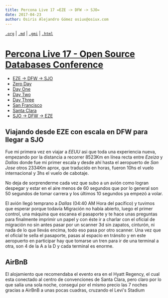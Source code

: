 ```yaml
---
title: Percona Live 17 =EZE -> DFW -> SJO=
date: 2017-04-23
author: Osiris Alejandro Gómez osiux@osiux.com
---
```


[`.org`](https://gitlab.com/osiux/osiux.gitlab.io/-/raw/master/2017-04-23-percona-live-17-sjo.org) |
[`.md`](https://gitlab.com/osiux/osiux.gitlab.io/-/raw/master/2017-04-23-percona-live-17-sjo.md) |
[`.gmi`](gemini://gmi.osiux.com/2017-04-23-percona-live-17-sjo.gmi) |
[`.html`](https://osiux.gitlab.io/2017-04-23-percona-live-17-sjo.html)

# [Percona Live 17 - Open Source Databases Conference](2017-04-23-percona-live-17-osdc)

-   [EZE -\> DFW -\> SJO](2017-04-23-percona-live-17-sjo)
-   [Zero Day](2017-04-24-percona-live-17-zero-day)
-   [Day One](2017-04-25-percona-live-17-day-one)
-   [Day Two](2017-04-26-percona-live-17-day-two)
-   [Day Three](2017-04-27-percona-live-17-day-three)
-   [San Francisco](2017-04-28-percona-live-17-san-francisco)
-   [Santa Clara](2017-04-29-percona-live-17-santa-clara)
-   [SJO -\> DFW -\> EZE](2017-04-30-percona-live-17-eze)

## Viajando desde EZE con escala en DFW para llegar a SJO

Fue mi primera vez en viajar a *EEUU* asi que toda una experiencia
nueva, empezando por la distancia a recorrer 8523Km en línea recta entre
*Ezeiza* y *Dallas* donde fue mi primer escala y desde ahí hasta el
aeropuerto de *San Jose* otros 2334Km aprox, que traducido en horas,
fueron 10hs el vuelo internacional y 3hs el vuelo de cabotaje.

No deja de sorprenderme cada vez que subo a un avión como logran
despegar y estar en el aire menos de 60 segundos que por lo general son
50 segundos de tomar carrera y los últimos 10 segundos ya empezó a
volar.

El avión llegó temprano a *Dallas* (04:40 AM Hora del pacífico) y
tuvimos que esperar porque todavía Migración no había abierto, luego el
primer control, una máquina que escanea el pasaporte y te hace unas
preguntas para finalmente imprimir un papel y con éste ir a charlar con
el oficial de migración no sin antes pasar por un scanner 3d sin
zapatos, cinturón, ni nada de lo que llevás encima, todo eso pasa por
otro scanner. Una vez que el oficial te sella el pasaporte, pasas al
espacio en tránsito y en este aeropuerto en participar hay que tomarse
un tren para ir de una terminal a otra, son 4 de la A a la D y cada
terminal es enorme.

## AirBnB

El alojamiento que recomendaba el evento era en el Hyatt Regency, el
cual esta conectado al centro de convenciones de Santa Clara, pero claro
por lo que salía una sola noche, conseguí por el mismo precio las 7
noches gracias a AirBnB a unas pocas cuadras, cruzando el Levi\'s
Stadium
